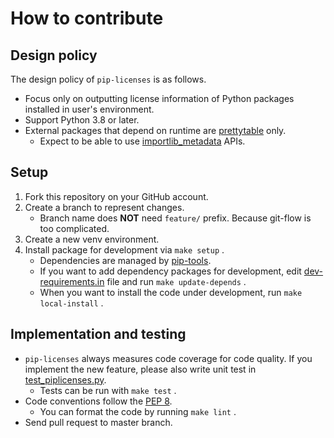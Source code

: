 # How to contribute

## Design policy

The design policy of `pip-licenses` is as follows.

* Focus only on outputting license information of Python packages installed in user's environment.
* Support Python 3.8 or later.
* External packages that depend on runtime are [prettytable](https://pypi.org/project/prettytable/) only.
    * Expect to be able to use [importlib\_metadata](https://importlib_metadata.readthedocs.io/) APIs.

## Setup

1. Fork this repository on your GitHub account.
2. Create a branch to represent changes.
    * Branch name does **NOT** need `feature/` prefix. Because git-flow is too complicated.
3. Create a new venv environment.
4. Install package for development via `make setup` .
    * Dependencies are managed by [pip-tools](https://pypi.org/project/pip-tools/).
    * If you want to add dependency packages for development, edit [dev-requirements.in](https://github.com/raimon49/pip-licenses/blob/master/dev-requirements.in) file and run `make update-depends` .
    * When you want to install the code under development, run `make local-install` .

## Implementation and testing

* `pip-licenses` always measures code coverage for code quality. If you implement the new feature, please also write unit test in [test\_piplicenses.py](https://github.com/raimon49/pip-licenses/blob/master/test_piplicenses.py).
    * Tests can be run with `make test` .
* Code conventions follow the [PEP 8](https://www.python.org/dev/peps/pep-0008/).
    * You can format the code by running `make lint` .
* Send pull request to master branch.
